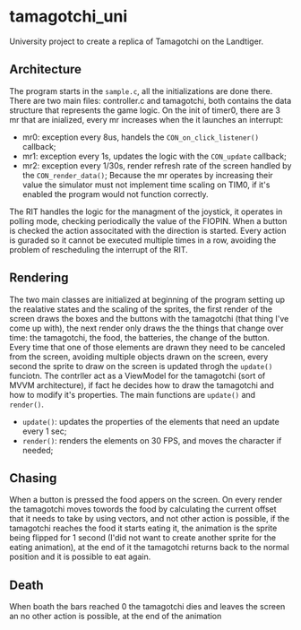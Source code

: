 # tamagotchi_uni

University project to create a replica of Tamagotchi on the Landtiger.

## Architecture

The program starts in the `sample.c`, all the initializations are done there. There are two main files: controller.c and tamagotchi, both contains the data structure that represents the game logic. On the init of timer0, there are 3 mr that are inialized, every mr increases when the it launches an interrupt:
- mr0: exception every 8us, handels the `CON_on_click_listener()` callback;
- mr1: exception every 1s, updates the logic with the `CON_update` callback;
- mr2: exception every 1/30s, render refresh rate of the screen handled by the `CON_render_data()`;
Because the mr operates by increasing their value the simulator must not implement time scaling on TIM0, if it's enabled the program would not function correctly.

The RIT handles the logic for the managment of the joystick, it operates in polling mode, checking periodically the value of the FIOPIN. When a button is checked the action associtated with the direction is started. Every action is guraded so it cannot be executed multiple times in a row, avoiding the problem of rescheduling the interrupt of the RIT.

## Rendering

The two main classes are initialized at beginning of the program setting up the realative states and the scaling of the sprites, the first render of the screen draws the boxes and the buttons with the tamagotchi (that thing I've come up with), the next render only draws the the things that change over time: the tamagotchi, the food, the batteries, the change of the button. Every time that one of those elements are drawn they need to be canceled from the screen, avoiding multiple objects drawn on the screen, every second the sprite to draw on the screen is updated throgh the `update()` funciotn. The contrller act as a ViewModel for the tamagotchi (sort of MVVM architecture), if fact he decides how to draw the tamagotchi and how to modify it's properties. The main functions are `update()` and `render()`.
- `update()`: updates the properties of the elements that need an update every 1 sec;
- `render()`: renders the elements on 30 FPS, and moves the character if needed;

## Chasing

When a button is pressed the food appers on the screen. On every render the tamagotchi moves towords the food by calculating the current offset that it needs to take by using vectors, and not other action is possible, if the tamagotchi reaches the food it starts eating it, the animation is the sprite being flipped for 1 second (I'did not want to create another sprite for the eating animation), at the end of it the tamagotchi returns back to the normal position and it is possible to eat again.

## Death

When boath the bars reached 0 the tamagotchi dies and leaves the screen an no other action is possible, at the end of the animation
